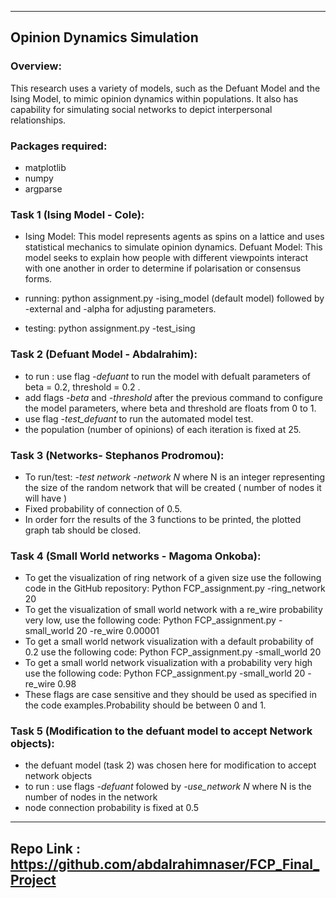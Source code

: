 ----------------------------------
Opinion Dynamics Simulation  
----------------------------------

<h3>Overview:</h3>

This research uses a variety of models, such as the Defuant Model and the Ising Model, to mimic opinion dynamics within populations. It also has capability for simulating social networks to depict interpersonal relationships.</h1>

<h3>Packages required:</h3>

* matplotlib
* numpy
* argparse

<h3>Task 1 (Ising Model - Cole): </h3>

* Ising Model: This model represents agents as spins on a lattice and uses statistical mechanics to simulate opinion dynamics. Defuant Model: This model seeks to explain how people with different viewpoints interact with one another in order to determine if polarisation or consensus forms.  

* running: python assignment.py -ising_model (default model) followed by -external and -alpha for adjusting parameters.

* testing: python assignment.py -test_ising


<h3>Task 2 (Defuant Model - Abdalrahim):</h3>
  
* to run : use flag <em>-defuant</em> to run the model with defualt parameters of beta = 0.2, threshold = 0.2 .
* add flags <em>-beta</em> and <em>-threshold</em> after the previous command to configure the model parameters, where beta and threshold are floats from 0 to 1.
* use flag <em>-test_defuant</em> to run the automated model test.
* the population (number of opinions) of each iteration is fixed at 25.

<h3>Task 3 (Networks- Stephanos Prodromou):</h3> 

* To run/test: <em>-test network -network N </em> where N is an integer representing the size of the random network that will be created ( number of nodes it will have )  
* Fixed probability of connection of 0.5.  
* In order forr the results of the 3 functions to be printed, the plotted graph tab should be closed.  

<h3>Task 4 (Small World networks - Magoma Onkoba): </h3>

*  To get the visualization of ring network of a given size use the following code in the GitHub repository:
Python FCP_assignment.py -ring_network 20  
* To get the visualization of small world network with a re_wire probability very low, use the following code:
Python FCP_assignment.py -small_world 20 -re_wire 0.00001  
*  To get a small world network visualization with a default probability of 0.2 use the following code:
Python FCP_assignment.py -small_world 20  
* To get a small world network visualization with a probability very high use the following code:
Python FCP_assignment.py -small_world 20 -re_wire 0.98  
* These flags are case sensitive and they should be used as specified in the code examples.Probability should be between 0 and 1.





<h3>Task 5 (Modification to the defuant model to accept Network objects): </h3>

* the defuant model (task 2) was chosen here for modification to accept network objects  
* to run : use flags <em>-defuant </em> folowed by <em>-use_network N</em> where N is the number of nodes in the network  
* node connection probability is fixed at 0.5  



----------------------------------
Repo Link : https://github.com/abdalrahimnaser/FCP_Final_Project
----------------------------------
